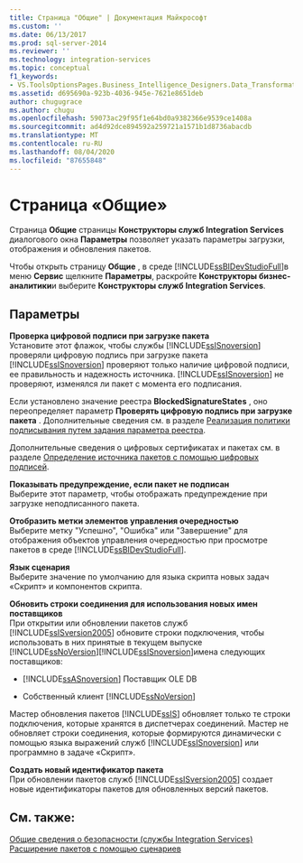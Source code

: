 ```yaml
---
title: Страница "Общие" | Документация Майкрософт
ms.custom: ''
ms.date: 06/13/2017
ms.prod: sql-server-2014
ms.reviewer: ''
ms.technology: integration-services
ms.topic: conceptual
f1_keywords:
- VS.ToolsOptionsPages.Business_Intelligence_Designers.Data_Transformation_Designers.General
ms.assetid: d695690a-923b-4036-945e-7621e8651deb
author: chugugrace
ms.author: chugu
ms.openlocfilehash: 59073ac29f95f1e64bd0a9382366e9539ce1408a
ms.sourcegitcommit: ad4d92dce894592a259721a1571b1d8736abacdb
ms.translationtype: MT
ms.contentlocale: ru-RU
ms.lasthandoff: 08/04/2020
ms.locfileid: "87655848"
---
```

# <a name="general-page"></a>Страница «Общие»
  Страница **Общие** страницы **Конструкторы служб Integration Services** диалогового окна **Параметры** позволяет указать параметры загрузки, отображения и обновления пакетов.  
  
 Чтобы открыть страницу **Общие** , в среде [!INCLUDE[ssBIDevStudioFull](../includes/ssbidevstudiofull-md.md)]в меню **Сервис** щелкните **Параметры**, раскройте **Конструкторы бизнес-аналитики**и выберите **Конструкторы служб Integration Services**.  
  
## <a name="options"></a>Параметры  
 **Проверка цифровой подписи при загрузке пакета**  
 Установите этот флажок, чтобы службы [!INCLUDE[ssISnoversion](../includes/ssisnoversion-md.md)] проверяли цифровую подпись при загрузке пакета [!INCLUDE[ssISnoversion](../includes/ssisnoversion-md.md)] проверяют только наличие цифровой подписи, ее правильность и надежность источника. [!INCLUDE[ssISnoversion](../includes/ssisnoversion-md.md)] не проверяют, изменялся ли пакет с момента его подписания.  
  
 Если установлено значение реестра **BlockedSignatureStates** , оно переопределяет параметр **Проверять цифровую подпись при загрузке пакета** . Дополнительные сведения см. в разделе [Реализация политики подписывания путем задания параметра реестра](implement-a-signing-policy-by-setting-a-registry-value.md).  
  
 Дополнительные сведения о цифровых сертификатах и пакетах см. в разделе [Определение источника пакетов с помощью цифровых подписей](security/identify-the-source-of-packages-with-digital-signatures.md).  
  
 **Показывать предупреждение, если пакет не подписан**  
 Выберите этот параметр, чтобы отображать предупреждение при загрузке неподписанного пакета.  
  
 **Отобразить метки элементов управления очередностью**  
 Выберите метку "Успешно", "Ошибка" или "Завершение" для отображения объектов управления очередностью при просмотре пакетов в среде [!INCLUDE[ssBIDevStudioFull](../includes/ssbidevstudiofull-md.md)].  
  
 **Язык сценария**  
 Выберите значение по умолчанию для языка скрипта новых задач «Скрипт» и компонентов скрипта.  
  
 **Обновить строки соединения для использования новых имен поставщиков**  
 При открытии или обновлении пакетов служб [!INCLUDE[ssISversion2005](../includes/ssisversion2005-md.md)] обновите строки подключения, чтобы использовать в них принятые в текущем выпуске [!INCLUDE[ssNoVersion](../includes/ssnoversion-md.md)][!INCLUDE[ssISnoversion](../includes/ssisnoversion-md.md)]имена следующих поставщиков:  
  
-   [!INCLUDE[ssASnoversion](../includes/ssasnoversion-md.md)] Поставщик OLE DB  
  
-   Собственный клиент [!INCLUDE[ssNoVersion](../includes/ssnoversion-md.md)]  
  
 Мастер обновления пакетов [!INCLUDE[ssIS](../includes/ssis-md.md)] обновляет только те строки подключения, которые хранятся в диспетчерах соединений. Мастер не обновляет строки соединения, которые формируются динамически с помощью языка выражений служб [!INCLUDE[ssISnoversion](../includes/ssisnoversion-md.md)] или программно в задаче «Скрипт».  
  
 **Создать новый идентификатор пакета**  
 При обновлении пакетов служб [!INCLUDE[ssISversion2005](../includes/ssisversion2005-md.md)] создает новые идентификаторы пакетов для обновленных версий пакетов.  
  
## <a name="see-also"></a>См. также:  
 [Общие сведения о безопасности (службы Integration Services)](security/security-overview-integration-services.md)   
 [Расширение пакетов с помощью сценариев](extending-packages-scripting/extending-packages-with-scripting.md)  
  
  
